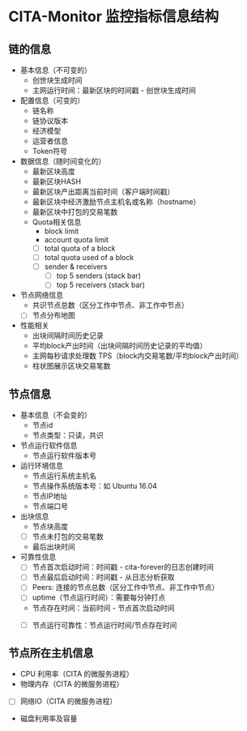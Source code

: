 # CITA-Monitor 监控指标信息结构

## 链的信息

* 基本信息（不可变的）
    * 创世块生成时间
    * 主网运行时间：最新区块的时间戳 - 创世块生成时间
* 配置信息（可变的）
    * 链名称
    * 链协议版本
    * 经济模型
    * 运营者信息
    * Token符号
* 数据信息（随时间变化的）
    * 最新区块高度
    * 最新区块HASH
    * 最新区块产出距离当前时间（客户端时间戳）
    * 最新区块中经济激励节点主机名或名称（hostname）
    * 最新区块中打包的交易笔数
    * Quota相关信息
        * block limit
        * account quota limit
        * [ ] total quota of a block
        * [ ] total quota used  of a block
        * [ ] sender & receivers
            * [ ] top 5 senders (stack bar)
            * [ ] top 5 receivers (stack bar)
* 节点网络信息
    * 共识节点总数（区分工作中节点、非工作中节点）
    * [ ] 节点分布地图
* 性能相关
    * 出块间隔时间历史记录
    * 平均block产出时间（出块间隔时间历史记录的平均值）
    * 主网每秒请求处理数 TPS（block内交易笔数/平均block产出时间）
    * 柱状图展示区块交易笔数

## 节点信息

* 基本信息（不会变的）
    * 节点id
    * 节点类型：只读，共识
* 节点运行软件信息
    * 节点运行软件版本号
* 运行环境信息
    * 节点运行系统主机名
    * 节点操作系统版本号：如 Ubuntu 16.04
    * 节点IP地址
    * 节点端口号
* 出块信息
    * 节点块高度
    * [ ] 节点未打包的交易笔数
    * 最后出块时间
* 可靠性信息
    * [ ] 节点首次启动时间：时间戳 - cita-forever的日志创建时间
    * [ ] 节点最后启动时间：时间戳 - 从日志分析获取
    * [ ] Peers: 连接的节点总数（区分工作中节点、非工作中节点）
    * [ ] uptime（节点运行时间）：需要每分钟打点
    * 节点存在时间：当前时间 - 节点首次启动时间
    * [ ] 节点运行可靠性：节点运行时间/节点存在时间



## 节点所在主机信息

* CPU 利用率（CITA 的微服务进程）
* 物理内存（CITA 的微服务进程）
* [ ] 网络IO（CITA 的微服务进程）
* 磁盘利用率及容量


